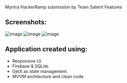 Myntra HackerRamp submission by Team Salient Features

## Screenshots:
![image](https://github.com/user-attachments/assets/c6d6a4b4-5e6d-435d-bbe0-e65ed8abcf91)
![image](https://github.com/user-attachments/assets/0a4d7cda-0f37-4ab3-b31a-a6abc1966d28)
![image](https://github.com/user-attachments/assets/cb71b0db-bdbf-449d-83b7-aa7502d0ac1f)




## Application created using:
- Responsive UI.
- Firebase & SQLite.
- GetX as state management.
- MVVM architecture and clean code.

